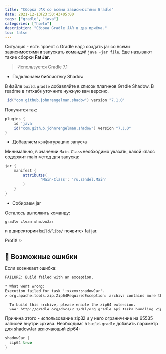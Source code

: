 ```yaml
---
title: "Сборка JAR со всеми зависимостями Gradle"
date: 2021-12-13T23:50:43+05:00
tags: ["gradle", "java"]
categories: ["howto"]
description: "Сборка Gradle JAR в два приёма."
toc: false
---
```


Ситуация - есть проект с Gradle надо создать jar со всеми зависимостями и запускать командой `java -jar file`. Еще называют такие сборки **Fat Jar**.

> Используется Gradle 7.1

- Подключаем библиотеку Shadow

В файле `build.gradle` добавляйте в список плагинов <a href="https://github.com/johnrengelman/shadow" taget="_blank">Gradle Shadow</a>. В readme в гитхабе уточните нужную вам версию.

```groovy
 id("com.github.johnrengelman.shadow") version "7.1.0"
```

Получится так:

```groovy
plugins {
    id 'java'
    id("com.github.johnrengelman.shadow") version "7.1.0"
}
```

- Добавляем конфигурацию запуска

Минимально, в значении `Main-Class` необходимо указать, какой класс содержит main метод для запуска:

```groovy
jar {
    manifest {
        attributes(
                'Main-Class': 'ru.sendel.Main'
        )
    }
}
```

- Собираем jar

Осталось выполнить команду:

```bash
gradle clean shadowJar
```

и в директории `build/libs/` появится fat jar.

Profit! ✨

## 🚨 Возможные ошибки

Если возникает ошибка:

```txt
FAILURE: Build failed with an exception.

* What went wrong:
Execution failed for task ':xxxxx:shadowJar'.
> org.apache.tools.zip.Zip64RequiredException: archive contains more than 65535 entries.

  To build this archive, please enable the zip64 extension.
  See: http://gradle.org/docs/2.1/dsl/org.gradle.api.tasks.bundling.Zip.html#org.gradle.api.tasks.bundling.Zip:zip64
```

Причина этого - использование zip32 и у него ограничение на 65535 записей внутри архива.
Необходимо в `build.gradle` добавить параметр для shadowJar включающий zip64:

```gradle
shadowJar {
  zip64 true
}
```
